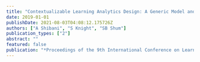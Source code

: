 ```yaml
---
title: "Contextualizable Learning Analytics Design: A Generic Model and Writing Analytics Evaluations"
date: 2019-01-01
publishDate: 2021-08-03T04:08:12.175726Z
authors: ["A Shibani", "S Knight", "SB Shum"]
publication_types: ["2"]
abstract: ""
featured: false
publication: "*Proceedings of the 9th International Conference on Learning Analytics …*"
---
```


